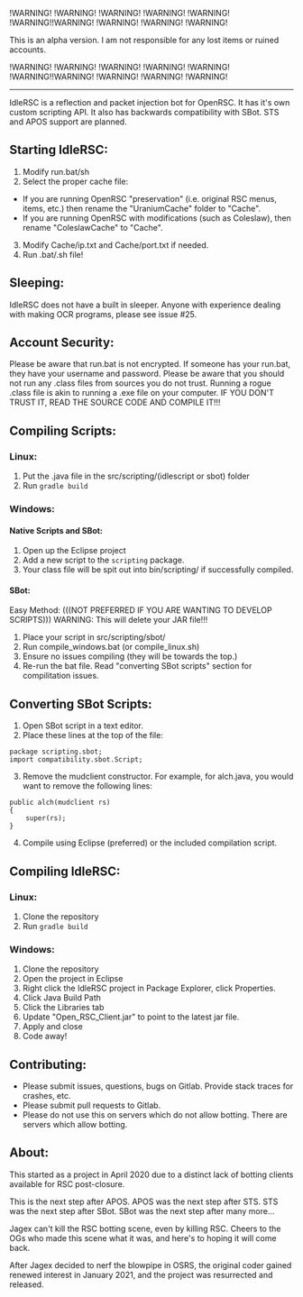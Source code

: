 !WARNING! !WARNING! !WARNING! !WARNING! !WARNING! !WARNING!!WARNING! !WARNING! !WARNING! !WARNING! 

This is an alpha version. I am not responsible for any lost items or ruined accounts.

!WARNING! !WARNING! !WARNING! !WARNING! !WARNING! !WARNING!!WARNING! !WARNING! !WARNING! !WARNING! 

*****

IdleRSC is a reflection and packet injection bot for OpenRSC.
It has it's own custom scripting API. It also has backwards compatibility with SBot. STS and APOS support are planned.


## Starting IdleRSC:
1. Modify run.bat/sh
2. Select the proper cache file:
* If you are running OpenRSC "preservation" (i.e. original RSC menus, items, etc.) then rename the "UraniumCache" folder to "Cache".
* If you are running OpenRSC with modifications (such as Coleslaw), then rename "ColeslawCache" to "Cache".
3. Modify Cache/ip.txt and Cache/port.txt if needed.
4. Run .bat/.sh file!

## Sleeping:
IdleRSC does not have a built in sleeper. Anyone with experience dealing with making OCR programs, please see issue #25.

## Account Security:
Please be aware that run.bat is not encrypted. If someone has your run.bat, they have your username and password. 
Please be aware that you should not run any .class files from sources you do not trust. Running a rogue .class file is akin to running a .exe file on your computer. IF YOU DON'T TRUST IT, READ THE SOURCE CODE AND COMPILE IT!!!
	
## Compiling Scripts:
### Linux:
1. Put the .java file in the src/scripting/(idlescript or sbot) folder
2. Run `gradle build`

### Windows:
#### Native Scripts and SBot:
1. Open up the Eclipse project
2. Add a new script to the `scripting` package.
3. Your class file will be spit out into bin/scripting/ if successfully compiled.		
#### SBot:
Easy Method: (((NOT PREFERRED IF YOU ARE WANTING TO DEVELOP SCRIPTS))) WARNING: This will delete your JAR file!!!
1. Place your script in src/scripting/sbot/
2. Run compile_windows.bat (or compile_linux.sh)
3. Ensure no issues compiling (they will be towards the top.)
4. Re-run the bat file.
Read "converting SBot scripts" section for compilitation issues.
		
## Converting SBot Scripts:
1. Open SBot script in a text editor.
2. Place these lines at the top of the file: 
```
package scripting.sbot;
import compatibility.sbot.Script;
```
3. Remove the mudclient constructor. For example, for alch.java, you would want to remove the following lines:
```
public alch(mudclient rs)
{
	super(rs);
}
```
4. Compile using Eclipse (preferred) or the included compilation script.
	
## Compiling IdleRSC:
### Linux:
1. Clone the repository
2. Run `gradle build`
### Windows:
1. Clone the repository
2. Open the project in Eclipse
3. Right click the IdleRSC project in Package Explorer, click Properties.
4. Click Java Build Path
5. Click the Libraries tab
6. Update "Open_RSC_Client.jar" to point to the latest jar file.
7. Apply and close
8. Code away!
	
## Contributing:
* Please submit issues, questions, bugs on Gitlab. Provide stack traces for crashes, etc. 
* Please submit pull requests to Gitlab. 
* Please do not use this on servers which do not allow botting. There are servers which allow botting.
	
## About:
This started as a project in April 2020 due to a distinct lack of botting clients available for RSC post-closure.
	
This is the next step after APOS.
APOS was the next step after STS.
STS was the next step after SBot.
SBot was the next step after many more... 

Jagex can't kill the RSC botting scene, even by killing RSC. Cheers to the OGs who made this scene what it was, and here's to hoping it will come back. 
	
After Jagex decided to nerf the blowpipe in OSRS, the original coder gained renewed interest in January 2021, and the project was resurrected and released.
	
